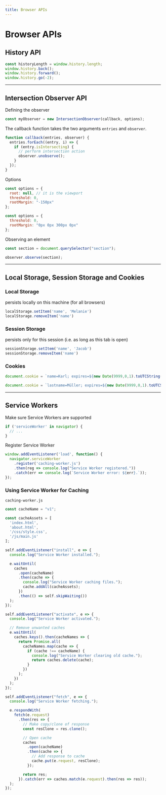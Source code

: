 ```yaml
---
title: Browser APIs
---
```


# Browser APIs

<section>

## History API


```js
const historyLength = window.history.length;
window.history.back();
window.history.forward();
window.history.go(-2);
```

</section>

---

<section>

## Intersection Observer API

Defining the observer
```js
const myObserver = new IntersectionObserver(callback, options);
```

The callback function takes the two arguments `entries` and `observer`.
```js
function callback(entries, observer) {
  entries.forEach((entry, i) => {
    if (entry.isIntersecting) {
      // perform intersection action
      observer.unobserve();
    }
  });
}
```

Options
```js
const options = {
  root: null, // it is the viewport
  threshold: 0,
  rootMargin: "-150px"
};
```

```js
const options = {
  threshold: 0,
  rootMargin: "0px 0px 300px 0px"
};
```


Observing an element
```js
const section = document.querySelector("section");

observer.observe(section);
```

</section>

---

<section>

## Local Storage, Session Storage and Cookies

### Local Storage


persists locally on this machine (for all browsers)
```js
localStorage.setItem('name', 'Melanie')
localStorage.removeItem('name')
```


### Session Storage

persists only for this session (i.e. as long as this tab is open)
```js
sessionStorage.setItem('name', 'Jacob')
sessionStorage.removeItem('name')
```



### Cookies

```js
document.cookie = `name=Karl; expires=${new Date(9999,0,1).toUTCString()}`

document.cookie = `lastname=Müller; expires=${new Date(9999,0,1).toUTCString()}`
```

</section>

---

<section>

## Service Workers

Make sure Service Workers are supported
```js
if ('serviceWorker' in navigator) {
  // ...
}
```

Register Service Worker
```js
window.addEventListener('load', function() {
  navigator.serviceWorker
    .register('caching-worker.js')
    .then(reg => console.log("Service Worker registered."))
    .catch(err => console.log(`Service Worker error: ${err}.`));
});
```

### Using Service Worker for Caching

`caching-worker.js`
```js
const cacheName = "v1";

const cacheAssets = [
  'index.html',
  'about.html',
  '/css/style.css',
  '/js/main.js'
];

self.addEventListener("install", e => {
  console.log("Service Worker installed.");

  e.waitUntil(
    caches
      .open(cacheName)
      .then(cache => {
        console.log("Service Worker caching files.");
        cache.addAll(cacheAssets);
      })
      .then(() => self.skipWaiting())
  );
});

self.addEventListener("activate", e => {
  console.log("Service Worker activated.");

  // Remove unwanted caches
  e.waitUntil(
    caches.keys().then(cacheNames => {
      return Promise.all(
        cacheNames.map(cache => {
          if (cache !== cacheName) {
            console.log("Service Worker clearing old cache.");
            return caches.delete(cache);
          }
        })
      );
    })
  );
});

self.addEventListener("fetch", e => {
  console.log("Service Worker fetching.");

  e.respondWith(
    fetch(e.request)
      .then(res => {
        // Make copy/clone of response
        const resClone = res.clone();

        // Open cache
        caches
          .open(cacheName)
          .then(cache => {
            // Add response to cache
            cache.put(e.request, resClone);
          });

        return res;
      }).catch(err => caches.match(e.request).then(res => res));
  );
});
```

</section>
